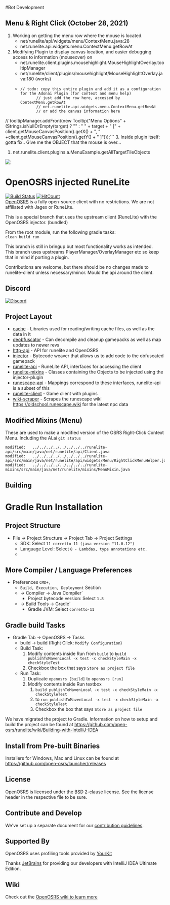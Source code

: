 #Bot Development
## Menu & Right Click (October 28, 2021)
1. Working on getting the menu row where the mouse is located.
   - net/runelite/api/widgets/menu/ContextMenu.java:28
   - net.runelite.api.widgets.menu.ContextMenu.getRowAt
2. Modifying Plugin to display canvas location, and easier debugging access to information (mouseover) on 
   - net.runelite.client.plugins.mousehighlight.MouseHighlightOverlay.tooltipManager
   - net/runelite/client/plugins/mousehighlight/MouseHighlightOverlay.java:180 (works)
   - ```
     // todo: copy this entire plugin and add it as a configuration for the Adonai Plugin (for context and menu help)
			// just add the row here, accessed by ContextMenu.getRowAt
			// net.runelite.api.widgets.menu.ContextMenu.getRowAt
			// or add the canvas information here
//			tooltipManager.addFront(new Tooltip("Menu Options" + (Strings.isNullOrEmpty(target) ? "" : " " + target + " [" + client.getMouseCanvasPosition().getX() + ", " +client.getMouseCanvasPosition().getY() + " ]")));```
3. Inside plugin itself: gotta fix.. Give me the OBJECT that the mouse is over...
   1. net.runelite.client.plugins.a.MenuExample.getAllTargetTileObjects



![](https://i.imgur.com/0D5106S.png)


# OpenOSRS injected RuneLite 

[![Build Status](https://github.com/open-osrs/runelite/workflows/OpenOSRS%20-%20CI%20(push)/badge.svg)](https://github.com/open-osrs/runelite/actions?query=workflow%3A%22OpenOSRS+-+CI+%28push%29%22)
[![HitCount](http://hits.dwyl.io/open-osrs/runelite.svg)](http://hits.dwyl.io/open-osrs/runelite)  
[OpenOSRS](https://openosrs.com) is a fully open-source client with no restrictions. We are not affiliated with Jagex or RuneLite.  
  
This is a special branch that uses the upstream client (RuneLite) with the OpenOSRS injector. (bundled)  

From the root module, run the following gradle tasks:  
```clean build run```
  
This branch is still in bringup but most functionality works as intended.  
This branch uses upstreams PlayerManager/OverlayManager etc so keep that in mind if porting a plugin.  
  
Contributions are welcome, but there should be no changes made to runelite-client unless necessary/minor. Mould the api around the client.
## Discord  

[![Discord](https://img.shields.io/discord/373382904769675265.svg)](https://discord.gg/r287wN6bkc)

## Project Layout  

- [cache](cache/src/main/java/net/runelite/cache) - Libraries used for reading/writing cache files, as well as the data in it
- [deobfuscator](deobfuscator/src/main/java/net/runelite/deob) - Can decompile and cleanup gamepacks as well as map updates to newer revs
- [http-api](http-api/src/main/java/net/runelite/http/api) - API for runelite and OpenOSRS
- [injector](injector/src/main/java/com/openosrs/injector) - Bytecode weaver that allows us to add code to the obfuscated gamepack
- [runelite-api](runelite-api/src/main/java/net/runelite/api) - RuneLite API, interfaces for accessing the client
- [runelite-mixins](runelite-mixins/src/main/java/net/runelite) - Classes containing the Objects to be injected using the injector-plugin
- [runescape-api](runescape-api/src/main/java/net/runelite) - Mappings correspond to these interfaces, runelite-api is a subset of this
- [runelite-client](runelite-client/src/main/java/net/runelite/client) - Game client with plugins
- [wiki-scraper](wiki-scraper/src/main/java/net/runelite/data) - Scrapes the runescape wiki https://oldschool.runescape.wiki for the latest npc data

## Modified Mixins (Menu)
These are used to make a modified version of the OSRS Right-Click Context Menu. Including the ALai
`git status`
```
modified:   ../../../../../../../../runelite-api/src/main/java/net/runelite/api/Client.java
modified:   ../../../../../../../../runelite-api/src/main/java/net/runelite/api/widgets/Menu/RightClickMenuHelper.java
modified:   ../../../../../../../../runelite-mixins/src/main/java/net/runelite/mixins/MenuMixin.java
```

## Building  

# Gradle Run Installation

## Project Structure
- File -> Project Structure -> Project Tab -> Project Settings
  - SDK: Select `11 corretto-11 (java version "11.0.12")`   
  - Language Level: Select `8 - Lambdas, type annotations etc.`
  - 
## More Compiler / Language Preferences
  - Preferences  `CMD+,`
    - `Build, Execution, Deployment` Section
    - -> Compiler -> Java Compiler`
        - Project bytecode version: Select `1.8`
    - -> Build Tools -> Gradle`
        - Gradle JVM: Select `corretto-11`
## Gradle build Tasks
  - Gradle Tab -> OpenOSRS -> Tasks
    - build -> build (Right Click: `Modify Configuration`)
    - Build Task: 
      1. Modify contents inside Run from `build` to `build publishToMavenLocal -x test -x checkStyleMain -x checkStyleTest`
      2. Checkbox the box that says `Store as project file`
    - Run Task:
      1. Duplicate `openosrs [build]` to `openosrs [run]`
      2. Modify contents inside Run textbox
         1. `build publishToMavenLocal -x test -x checkStyleMain -x checkStyleTest`
         2. to `run publishToMavenLocal -x test -x checkStyleMain -x checkStyleTest`
         3. Checkbox the box that says `Store as project file`



We have migrated the project to Gradle. Information on how to setup and build the project can be found at https://github.com/open-osrs/runelite/wiki/Building-with-IntelliJ-IDEA
## Install from Pre-built Binaries 

Installers for Windows, Mac and Linux can be found at https://github.com/open-osrs/launcher/releases

## License  

OpenOSRS is licensed under the BSD 2-clause license. See the license header in the respective file to be sure.

## Contribute and Develop  

We've set up a separate document for our [contribution guidelines](https://github.com/open-osrs/runelite/blob/master/.github/CONTRIBUTING.md).

## Supported By  

OpenOSRS uses profiling tools provided by [YourKit](https://www.yourkit.com/)

Thanks [JetBrains](https://www.jetbrains.com/idea/download/) for providing our developers with IntelliJ IDEA Ultimate Edition.

## Wiki

Check out the [OpenOSRS wiki to learn more](https://github.com/open-osrs/runelite/wiki)
